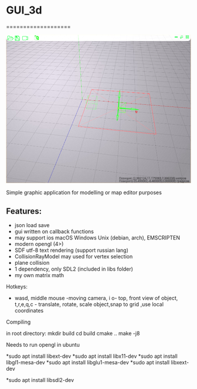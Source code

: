 # GUI_3d
===================
	
![view](/gui3d.png)

Simple graphic application for modelling or map editor purposes
 
Features: 
--------

* json load save
* gui written on callback functions
* may support ios macOS Windows Unix (debian, arch), EMSCRIPTEN
* modern opengl (4>)
* SDF utf-8 text rendering (support russian lang)
* CollisionRayModel may used for vertex selection
* plane collision
* 1 dependency, only SDL2 (included in libs folder)
* my own matrix math

Hotkeys:
* wasd, middle mouse  -moving camera, i o- top, front view of object, t,r,e,q,c - translate, rotate, scale object,snap to grid ,use local coordinates

Compiling

in root directory:
mkdir build 
cd build 
cmake ..
make -j8

Needs to run opengl in ubuntu

*sudo apt install libext-dev
*sudo apt install libx11-dev
*sudo apt install libgl1-mesa-dev
*sudo apt install libglu1-mesa-dev
*sudo apt install libxext-dev

*sudo apt install libsdl2-dev



